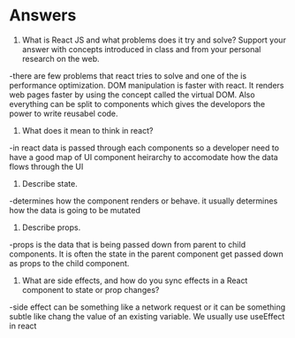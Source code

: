# Answers

1. What is React JS and what problems does it try and solve? Support your answer with concepts introduced in class and from your personal research on the web.

-there are few problems that react tries to solve and one of the is performance optimization. DOM manipulation is faster with react. It renders web pages faster by using the concept called the virtual DOM. Also everything can be split to components which gives the developors the power to write reusabel code.

1. What does it mean to think in react?

-in react data is passed through each components so a developer need to have a good map of UI component heirarchy to accomodate how the data flows through the UI

1. Describe state.

-determines how the component renders or behave. it usually determines how the data is going to be mutated

1. Describe props.

-props is the data that is being passed down from parent to child components. It is often the state in the parent component get passed down as props to the child component.

1. What are side effects, and how do you sync effects in a React component to state or prop changes?

-side effect can be something like a network request or it can be something subtle like chang the value of an existing variable. We usually use useEffect in react
